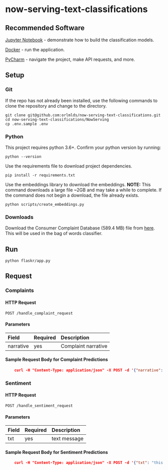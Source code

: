 # now-serving-text-classifications

## Recommended Software 

[Jupyter Notebook](http://jupyter.org/) - demonstrate how to build the classification models.

[Docker](https://www.docker.com/) - run the application. 

[PyCharm](https://www.jetbrains.com/pycharm/) - navigate the project, make API requests, and more. 


## Setup

### Git

If the repo has not already been installed, use the following commands to clone the repository and change to the directory.

    git clone git@github.com:orlmlds/now-serving-text-classifications.git
    cd now-serving-text-classifications/NowServing
    cp .env.sample .env

### Python

This project requires python 3.6+. Confirm your python version by running:

    python --version
    
Use the requirements file to download project dependencies.
    
    pip install -r requirements.txt
    
Use the embeddings library to download the embeddings. **NOTE:** This command downloads a large file ~2GB and may take a while to complete. If the command does not begin a download, the file already exists.

    python scripts/create_embeddings.py  

### Downloads 
Download the Consumer Complaint Database (589.4 MB) file from [here](https://catalog.data.gov/dataset/consumer-complaint-database). This will be used in the bag of words classifier. 

## Run

    python flaskr/app.py
    
## Request

### Complaints 

#### HTTP Request

    POST /handle_complaint_request

#### Parameters

| Field                | Required | Description                                      |
|:---------------------|:---------|:-------------------------------------------------|
| narrative            | yes      | Complaint narrative                          |

#### Sample Request Body for Complaint Predictions

```json
    curl -H "Content-Type: application/json" -X POST -d '{"narrative": "Dude my credit score sucks this is bullshit"}' http://0.0.0.0:3000/handle_complaint_request
```

### Sentiment 

#### HTTP Request

    POST /handle_sentiment_request

#### Parameters

| Field                | Required | Description                                      |
|:---------------------|:---------|:-------------------------------------------------|
| txt            | yes      | text message                          |

#### Sample Request Body for Sentiment Predictions

```json
    curl -H "Content-Type: application/json" -X POST -d '{"txt": "this is terrible"}' http://0.0.0.0:3000/handle_sentiment_request
```
